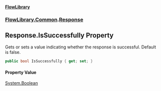 #### [FlowLibrary](FlowLibrary.md 'FlowLibrary')
### [FlowLibrary.Common](FlowLibrary.Common.md 'FlowLibrary.Common').[Response](Response.md 'FlowLibrary.Common.Response')

## Response.IsSuccessfully Property

Gets or sets a value indicating whether the response is successful. Default is false.

```csharp
public bool IsSuccessfully { get; set; }
```

#### Property Value
[System.Boolean](https://docs.microsoft.com/en-us/dotnet/api/System.Boolean 'System.Boolean')